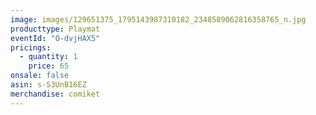 ```yaml
---
image: images/129651375_1795143987310182_2348589062816358765_n.jpg
producttype: Playmat
eventId: "O-dvjHAX5"
pricings:
  - quantity: 1
    price: 65
onsale: false
asin: s-S3UnB16EZ
merchandise: comiket
---
```

